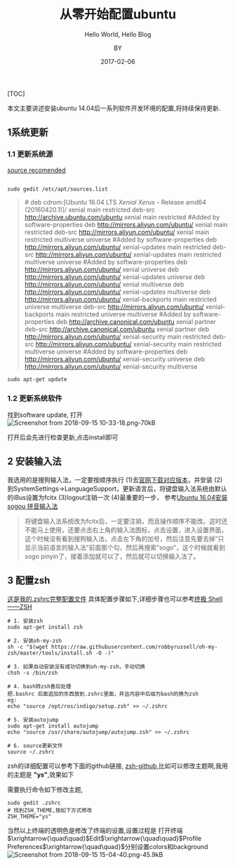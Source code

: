 ﻿---
layout:     post   				    # 使用的布局（不需要改）
title:      从零开始配置ubuntu    	# 标题 
subtitle:   Hello World, Hello Blog #副标题
date:       2017-02-06 				# 时间
author:     BY 						# 作者
header-img: img/post-bg-2015.jpg 	#这篇文章标题背景图片
catalog: true 						# 是否归档
tags:								#标签
    - linux工具
---


[TOC]

本文主要讲述安装ubuntu 14.04后一系列软件开发环境的配置,将持续保持更新.

##  1系统更新
### 1.1 更新系统源
[source recomended][1]
```

sudo gedit /etc/apt/sources.list
```
>\# deb cdrom:[Ubuntu 16.04 LTS _Xenial Xerus_ - Release amd64 (20160420.1)]/ xenial main restricted
deb-src http://archive.ubuntu.com/ubuntu xenial main restricted #Added by software-properties
deb http://mirrors.aliyun.com/ubuntu/ xenial main restricted
deb-src http://mirrors.aliyun.com/ubuntu/ xenial main restricted multiverse universe #Added by software-properties
deb http://mirrors.aliyun.com/ubuntu/ xenial-updates main restricted
deb-src http://mirrors.aliyun.com/ubuntu/ xenial-updates main restricted multiverse universe #Added by software-properties
deb http://mirrors.aliyun.com/ubuntu/ xenial universe
deb http://mirrors.aliyun.com/ubuntu/ xenial-updates universe
deb http://mirrors.aliyun.com/ubuntu/ xenial multiverse
deb http://mirrors.aliyun.com/ubuntu/ xenial-updates multiverse
deb http://mirrors.aliyun.com/ubuntu/ xenial-backports main restricted universe multiverse
deb-src http://mirrors.aliyun.com/ubuntu/ xenial-backports main restricted universe multiverse #Added by software-properties
deb http://archive.canonical.com/ubuntu xenial partner
deb-src http://archive.canonical.com/ubuntu xenial partner
deb http://mirrors.aliyun.com/ubuntu/ xenial-security main restricted
deb-src http://mirrors.aliyun.com/ubuntu/ xenial-security main restricted multiverse universe #Added by software-properties
deb http://mirrors.aliyun.com/ubuntu/ xenial-security universe
deb http://mirrors.aliyun.com/ubuntu/ xenial-security multiverse
```
sudo apt-get update
```

### 1.2 更新系统软件
找到software update, 打开
![Screenshot from 2018-09-15 10-33-18.png-70kB][2]

打开后会先进行检查更新,点击install即可

## 2 安装输入法
我选用的是搜狗输入法，一定要按顺序执行
(1)去[官网下载对应版本](https://pinyin.sogou.com/linux/?r=pinyin)，并安装
(2)到SystemSettings->LanguageSupport，更新语言后，将键盘输入法系统由默认的iBus设置为fcitx
(3)logout注销一次
(4)最重要的一步，
参考[Ubuntu 16.04安装sogou 拼音输入法](http://blog.csdn.net/ljheee/article/details/52966456)
>将键盘输入法系统改为fcitx后，一定要注销，而且操作顺序不能改。这时还不能马上使用，还要点击右上角的输入法图标，点击设置，进入设置界面，这个时候没有看到搜狗输入法，点击左下角的加号，然后注意先要去掉”只显示当前语言的输入法”前面那个勾，然后再搜索”sogo”，这个时候就看到sogo pinyin了，接着添加就可以了，然后就可以切换输入法了。


## 3 配置zsh
[这是我的.zshrc完整配置文件](https://github.com/lisilin013/linux_software_tools_notes/blob/master/oh-my-zsh/zshrc) 
具体配置步骤如下,详细步骤也可以参考[终极 Shell——ZSH](https://zhuanlan.zhihu.com/p/19556676?columnSlug=mactalk)
```
# 1. 安装zsh
sudo apt-get install zsh

# 2. 安装oh-my-zsh
sh -c "$(wget https://raw.githubusercontent.com/robbyrussell/oh-my-zsh/master/tools/install.sh -O -)"

# 3. 如果自动安装没有成功切换到oh-my-zsh，手动切换
chsh -s /bin/zsh

# 4. bash转zsh善后处理
把.bashrc 后面追加的东西放到.zshrc里面，并且内容中后缀为bash的换为zsh
eg:
echo "source /opt/ros/indigo/setup.zsh" >> ~/.zshrc

# 5. 安装autojump
sudo apt-get install autojump
echo "source /usr/share/autojump/autojump.zsh" >> ~/.zshrc

# 6. source更新文件
source ~/.zshrc
```
zsh的详细配置可以参考下面的github链接, [zsh-github](https://github.com/robbyrussell/oh-my-zsh),比如可以修改主题啊,我用的主题是 **"ys"**,效果如下

需要执行命令如下修改主题,
```
sudo gedit .zshrc
# 找到ZSH_THEME,按如下方式修改
ZSH_THEME="ys"
```
当然以上终端的透明色是修改了终端的设置,设置过程是
打开终端$\xrightarrow{\quad\quad}$Edit$\xrightarrow{\quad\quad}$Profile Preferences$\xrightarrow{\quad\quad}$分别设置colors和background
![Screenshot from 2018-09-15 15-04-40.png-45.9kB][3]


  [1]: https://mirrors.tuna.tsinghua.edu.cn/help/ubuntu/
  [2]: http://static.zybuluo.com/iStarLee/psfp05kc9wzago15esvitgqv/Screenshot%20from%202018-09-15%2010-33-18.png
  [3]: http://static.zybuluo.com/iStarLee/77cg6rsdfaal0o2d6yvd2sk3/Screenshot%20from%202018-09-15%2015-04-40.png